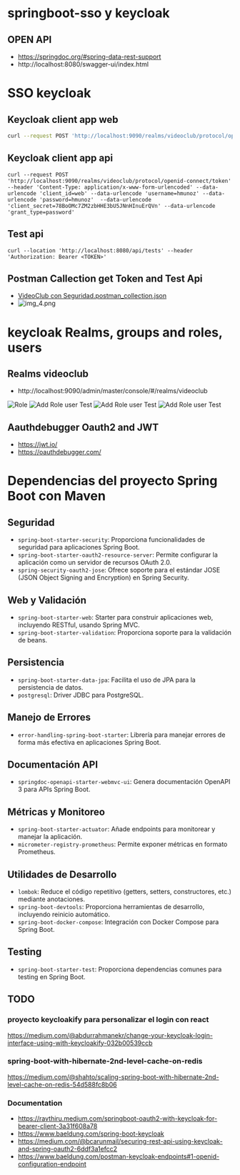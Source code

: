 # springboot-sso y keycloak

## OPEN API
- https://springdoc.org/#spring-data-rest-support
- http://localhost:8080/swagger-ui/index.html


# SSO keycloak

## Keycloak client app web
```bash
curl --request POST 'http://localhost:9090/realms/videoclub/protocol/openid-connect/token' --header 'Content-Type: application/x-www-form-urlencoded' --data-urlencode 'client_id=web' --data-urlencode 'username=hmunoz' --data-urlencode 'password=hmunoz' --data-urlencode 'grant_type=password'
```
## Keycloak client app api
```shell
curl --request POST 'http://localhost:9090/realms/videoclub/protocol/openid-connect/token' --header 'Content-Type: application/x-www-form-urlencoded' --data-urlencode 'client_id=web' --data-urlencode 'username=hmunoz' --data-urlencode 'password=hmunoz'  --data-urlencode 'client_secret=78BoOMc7ZM2zbHHE3bU5JNnHInuErQVn' --data-urlencode 'grant_type=password'
```
## Test api
```shell
curl --location 'http://localhost:8080/api/tests' --header 'Authorization: Bearer <TOKEN>'
```

## Postman Callection get Token and Test Api 
- [VideoClub con Seguridad.postman_collection.json](postman%2FVideoClub%20con%20Seguridad.postman_collection.json)
- ![img_4.png](docs/img_4.png)

# keycloak Realms, groups and roles, users
## Realms videoclub
- http://localhost:9090/admin/master/console/#/realms/videoclub

![Role](docs/img.png)
![Add Role user Test](docs/img_1.png)
![Add Role user Test](docs/img_2.png)
![Add Role user Test](docs/img_3.png)

## Aauthdebugger Oauth2 and JWT
- https://jwt.io/
- https://oauthdebugger.com/


# Dependencias del proyecto Spring Boot con Maven

## Seguridad
- `spring-boot-starter-security`: Proporciona funcionalidades de seguridad para aplicaciones Spring Boot.
- `spring-boot-starter-oauth2-resource-server`: Permite configurar la aplicación como un servidor de recursos OAuth 2.0.
- `spring-security-oauth2-jose`: Ofrece soporte para el estándar JOSE (JSON Object Signing and Encryption) en Spring Security.

## Web y Validación
- `spring-boot-starter-web`: Starter para construir aplicaciones web, incluyendo RESTful, usando Spring MVC.
- `spring-boot-starter-validation`: Proporciona soporte para la validación de beans.

## Persistencia
- `spring-boot-starter-data-jpa`: Facilita el uso de JPA para la persistencia de datos.
- `postgresql`: Driver JDBC para PostgreSQL.

## Manejo de Errores
- `error-handling-spring-boot-starter`: Librería para manejar errores de forma más efectiva en aplicaciones Spring Boot.

## Documentación API
- `springdoc-openapi-starter-webmvc-ui`: Genera documentación OpenAPI 3 para APIs Spring Boot.

## Métricas y Monitoreo
- `spring-boot-starter-actuator`: Añade endpoints para monitorear y manejar la aplicación.
- `micrometer-registry-prometheus`: Permite exponer métricas en formato Prometheus.

## Utilidades de Desarrollo
- `lombok`: Reduce el código repetitivo (getters, setters, constructores, etc.) mediante anotaciones.
- `spring-boot-devtools`: Proporciona herramientas de desarrollo, incluyendo reinicio automático.
- `spring-boot-docker-compose`: Integración con Docker Compose para Spring Boot.

## Testing
- `spring-boot-starter-test`: Proporciona dependencias comunes para testing en Spring Boot.


## TODO

### proyecto keycloakify para personalizar el login con react
https://medium.com/@abdurrahmanekr/change-your-keycloak-login-interface-using-with-keycloakify-032b00539ccb

### spring-boot-with-hibernate-2nd-level-cache-on-redis
https://medium.com/@shahto/scaling-spring-boot-with-hibernate-2nd-level-cache-on-redis-54d588fc8b06

### Documentation
- https://ravthiru.medium.com/springboot-oauth2-with-keycloak-for-bearer-client-3a31f608a78
- https://www.baeldung.com/spring-boot-keycloak
- https://medium.com/@bcarunmail/securing-rest-api-using-keycloak-and-spring-oauth2-6ddf3a1efcc2
- https://www.baeldung.com/postman-keycloak-endpoints#1-openid-configuration-endpoint


